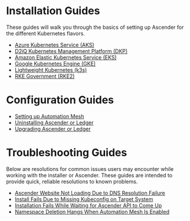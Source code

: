 # Installation Guides

These guides will walk you through the basics of setting up Ascender for the different Kubernetes flavors.
- [Azure Kubernetes Service (AKS)](aks/README.md)
- [D2iQ Kubernetes Management Platform (DKP)](dkp/README.md)
- [Amazon Elastic Kubernetes Service (EKS)](eks/README.md)
- [Google Kubernetes Engine (GKE)](gke/README.md)
- [Lightweight Kubernetes (k3s)](k3s/README.md)
- [RKE Government (RKE2)](rke2/README.md)

# Configuration Guides
- [Setting up Automation Mesh](configuration/automation_mesh.md)
- [Uninstalling Ascender or Ledger](configuration/uninstall.md)
- [Upgrading Ascender or Ledger](configuration/upgrading.md)

# Troubleshooting Guides

Below are resolutions for common issues users may encounter while working with the installer or Ascender. These guides are intended to provide quick, reliable resolutions to known problems.

- [Ascender Website Not Loading Due to DNS Resolution Failure](issues/unresolvable_dns.md)
- [Install Fails Due to Missing Kubeconfig on Target System](issues/kubeconfig_missing.md)
- [Installation Fails While Waiting for Ascender API to Come Up](issues/ascender_api_waiting.md)
- [Namespace Deletion Hangs When Automation Mesh Is Enabled](issues/delete_namespace.md)
